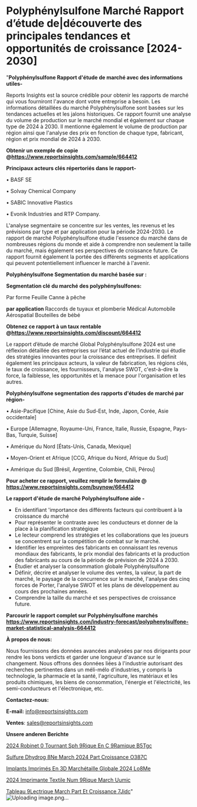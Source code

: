 # Polyphénylsulfone Marché Rapport d’étude de|découverte des principales tendances et opportunités de croissance [2024-2030]

"<strong>Polyphénylsulfone Rapport d'étude de marché avec des informations utiles-</strong>

Reports Insights est la source crédible pour obtenir les rapports de marché qui vous fourniront l'avance dont votre entreprise a besoin. Les informations détaillées du marché Polyphénylsulfone sont basées sur les tendances actuelles et les jalons historiques. Ce rapport fournit une analyse du volume de production sur le marché mondial et également sur chaque type de 2024 à 2030. Il mentionne également le volume de production par région ainsi que l'analyse des prix en fonction de chaque type, fabricant, région et prix mondial de 2024 à 2030.

<strong><b>Obtenir un exemple de copie @</b></strong><a href=https://www.reportsinsights.com/sample/664412><strong><b>https://www.reportsinsights.com/sample/664412</b></strong></a>

<b>Principaux acteurs clés répertoriés dans le rapport-</b>

<b> </b>• BASF SE

• Solvay Chemical Company

• SABIC Innovative Plastics

• Evonik Industries and RTP Company.

L'analyse segmentaire se concentre sur les ventes, les revenus et les prévisions par type et par application pour la période 2024-2030. Le rapport de marché Polyphénylsulfone étudie l'essence du marché dans de nombreuses régions du monde et aide à comprendre non seulement la taille du marché, mais également ses perspectives de croissance future. Ce rapport fournit également la portée des différents segments et applications qui peuvent potentiellement influencer le marché à l'avenir.

<strong>Polyphénylsulfone Segmentation du marché basée sur :</strong>

<strong> Segmentation clé du marché des polyphénylsulfones: </strong>

Par forme
Feuille
Canne à pêche

<strong> par application </strong>
Raccords de tuyaux et plomberie
Médical
Automobile
Aérospatial
Bouteilles de bébé

<strong><b>Obtenez ce rapport à un taux rentable @</b></strong><a href=https://www.reportsinsights.com/discount/664412><strong><b>https://www.reportsinsights.com/discount/664412</b></strong></a>

Le rapport d’étude de marché Global Polyphénylsulfone 2024 est une réflexion détaillée des entreprises sur l’état actuel de l’industrie qui étudie des stratégies innovantes pour la croissance des entreprises. Il définit également les principaux acteurs, la valeur de fabrication, les régions clés, le taux de croissance, les fournisseurs, l'analyse SWOT, c'est-à-dire la force, la faiblesse, les opportunités et la menace pour l'organisation et les autres.

<strong>Polyphénylsulfone segmentation des rapports d'études de marché par région-</strong>

• Asie-Pacifique [Chine, Asie du Sud-Est, Inde, Japon, Corée, Asie occidentale]

• Europe [Allemagne, Royaume-Uni, France, Italie, Russie, Espagne, Pays-Bas, Turquie, Suisse]

• Amérique du Nord [États-Unis, Canada, Mexique]

• Moyen-Orient et Afrique [CCG, Afrique du Nord, Afrique du Sud]

• Amérique du Sud [Brésil, Argentine, Colombie, Chili, Pérou]

<strong>Pour acheter ce rapport, veuillez remplir le formulaire @   <a href=https://www.reportsinsights.com/buynow/664412>https://www.reportsinsights.com/buynow/664412</a></strong>

<strong>Le rapport d'étude de marché Polyphénylsulfone aide -</strong>
<ul>
  <li>En identifiant 'importance des différents facteurs qui contribuent à la croissance du marché</li>
  <li>Pour représenter le contraste avec les conducteurs et donner de la place à la planification stratégique</li>
  <li>Le lecteur comprend les stratégies et les collaborations que les joueurs se concentrent sur la compétition de combat sur le marché.</li>
  <li>Identifier les empreintes des fabricants en connaissant les revenus mondiaux des fabricants, le prix mondial des fabricants et la production des fabricants au cours de la période de prévision de 2024 à 2030.</li>
  <li>Étudier et analyser la consommation globale Polyphénylsulfone</li>
  <li>Définir, décrire et analyser le volume des ventes, la valeur, la part de marché, le paysage de la concurrence sur le marché, l'analyse des cinq forces de Porter, l'analyse SWOT et les plans de développement au cours des prochaines années.</li>
  <li>Comprendre la taille du marché et ses perspectives de croissance future.</li>
</ul>

<strong>Parcourir le rapport complet sur Polyphénylsulfone marchés <a href=https://www.reportsinsights.com/industry-forecast/polyphenylsulfone-market-statistical-analysis-664412>https://www.reportsinsights.com/industry-forecast/polyphenylsulfone-market-statistical-analysis-664412</a></strong>

<strong>À propos de nous:</strong>

Nous fournissons des données avancées analysées par nos dirigeants pour rendre les bons verdicts et garder une longueur d'avance sur le changement. Nous offrons des données liées à l'industrie autorisant des recherches pertinentes dans un méli-mélo d'industries, y compris la technologie, la pharmacie et la santé, l'agriculture, les matériaux et les produits chimiques, les biens de consommation, l'énergie et l'électricité, les semi-conducteurs et l'électronique, etc.

<strong>Contactez-nous:</strong>

<strong>E-mail:</strong> <a href=mailto:info@reportsinsights.com>info@reportsinsights.com</a>

<strong>Ventes</strong>: <a href=mailto:sales@reportsinsights.com>sales@reportsinsights.com</a>

<strong>Unsere anderen Berichte</strong>

<a href=https://www.linkedin.com/pulse/2024-robinet-%C3%A0-tournant-sph%C3%A9rique-en-c%C3%A9ramique-b5tgc/>2024 Robinet  0 Tournant Sph 9Rique En C 9Ramique B5Tgc</a>

<a href=https://www.linkedin.com/pulse/sulfure-dhydrog%C3%A8ne-march%C3%A9-2024-part-croissance-o387c/>Sulfure Dhydrog 8Ne March 2024 Part Croissance O387C</a>

<a href=https://www.linkedin.com/pulse/implants-imprimés-en-3d-marchétaille-globale-2024-lo8me/>Implants Imprimés En 3D Marchétaille Globale 2024 Lo8Me</a>

<a href=https://www.linkedin.com/pulse/2024-imprimante-textile-num%C3%A9rique-march%C3%A9-uumic/>2024 Imprimante Textile Num 9Rique March Uumic</a>

<a href=https://www.linkedin.com/pulse/tableau-%C3%A9lectrique-march%C3%A9-part-et-croissance-7jidc/>Tableau  9Lectrique March Part Et Croissance 7Jidc</a>"
![Uploading image.png…]()
